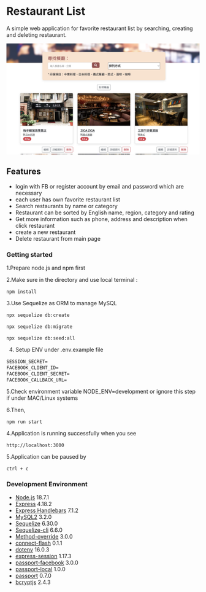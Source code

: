 # Restaurant List
A simple web application for favorite restaurant list by searching, creating and deleting restaurant.

![listening page](./Image/restaurants.jpg)

## Features
- login with FB or register account by email and password which are necessary
- each user has own favorite restaurant list
- Search restaurants by name or category
- Restaurant can be sorted by English name, region, category and rating
- Get more information such as phone, address and description when click restaurant
- create a new restaurant
- Delete restaurant from main page

### Getting started

1.Prepare node.js and npm first

2.Make sure in the directory and use local terminal :

```
npm install
```

3.Use Sequelize as ORM to manage MySQL 

```
npx sequelize db:create
```
```
npx sequelize db:migrate
```
```
npx sequelize db:seed:all
```

4. Setup ENV under .env.example file

```
SESSION_SECRET= 
FACEBOOK_CLIENT_ID= 
FACEBOOK_CLIENT_SECRET= 
FACEBOOK_CALLBACK_URL=
```
5.Check environment variable NODE_ENV=development or ignore this step if under MAC/Linux systems

6.Then,

```
npm run start
```

4.Application is running successfully when you see

```
http://localhost:3000
```

5.Application can be paused by

```
ctrl + c
```

### Development Environment

- [Node.js](https://github.com/nvm-sh/nvm) 18.7.1
- [Express](https://www.npmjs.com/package/express) 4.18.2
- [Express Handlebars](https://github.com/express-handlebars/express-handlebars) 7.1.2
- [MySQL2](https://www.npmjs.com/package/mysql2) 3.2.0
- [Sequelize](https://www.npmjs.com/package/sequelize) 6.30.0
- [Sequelize-cli](https://www.npmjs.com/package/sequelize-cli) 6.6.0
- [Method-override](https://www.npmjs.com/package/method-override) 3.0.0
- [connect-flash](https://www.npmjs.com/package/connect-flash) 0.1.1
- [dotenv](https://www.npmjs.com/package/dotenv) 16.0.3
- [express-session](https://www.npmjs.com/package/express-session) 1.17.3
- [passport-facebook](https://www.npmjs.com/package/passport-facebook) 3.0.0
- [passport-local](https://www.npmjs.com/package/passport-local) 1.0.0
- [passport](https://www.npmjs.com/package/passport) 0.7.0
- [bcryptjs](https://www.npmjs.com/package/bcryptjs) 2.4.3

